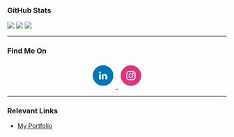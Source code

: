 ### GitHub Stats

<p align="centre">
  <div align="centre">
  <a href="https://github.com/gaurav7916">
  <img width="42%" src="https://github-readme-stats.vercel.app/api?username=gaurav7916&show_icons=true&theme=nightowl&count_private=true" /></a>

  <a href="https://github.com/gaurav7916">
  <img width="45%" src="https://github-readme-streak-stats.herokuapp.com/?user=gaurav7916&theme=nightowl"/></a>

  <a href ="https://github.com/gaurav7916">
  <img width="35%" src="https://github-readme-stats.vercel.app/api/top-langs/?username=gaurav7916&theme=nightowl&layout=compact"/></a>
</div>
</p>

---

### Find Me On
<p align="center">
 <a href="https://www.linkedin.com/in/gaurav-gupta-00647b167">
   <img src="https://github.com/aritraroy/social-icons/blob/master/linkedin-icon.png?raw=true" width="60">
 </a>
 <a href="https://www.instagram.com/gaurav_gupta9/">
   <img src="https://github.com/aritraroy/social-icons/blob/master/instagram-icon.png?raw=true" width="60">
 </a>
</p>

---

### Relevant Links

* [My Portfolio](https://gaurav7916.github.io)
